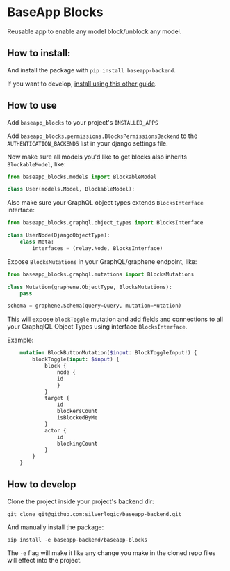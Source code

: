 # BaseApp Blocks

Reusable app to enable any model block/unblock any model.


## How to install:

And install the package with `pip install baseapp-backend`.

If you want to develop, [install using this other guide](#how-to-develop).

## How to use

Add `baseapp_blocks` to your project's `INSTALLED_APPS`

Add `baseapp_blocks.permissions.BlocksPermissionsBackend` to the `AUTHENTICATION_BACKENDS` list in your django settings file.


Now make sure all models you'd like to get blocks also inherits `BlockableModel`, like:

```python
from baseapp_blocks.models import BlockableModel

class User(models.Model, BlockableModel):
```

Also make sure your GraphQL object types extends `BlocksInterface` interface:

```python
from baseapp_blocks.graphql.object_types import BlocksInterface

class UserNode(DjangoObjectType):
    class Meta:
        interfaces = (relay.Node, BlocksInterface)
```

Expose `BlocksMutations` in your GraphQL/graphene endpoint, like:

```python
from baseapp_blocks.graphql.mutations import BlocksMutations

class Mutation(graphene.ObjectType, BlocksMutations):
    pass

schema = graphene.Schema(query=Query, mutation=Mutation)
```

This will expose `blockToggle` mutation and add fields and connections to all your GraphqlQL Object Types using interface `BlocksInterface`.

Example:

```graphql
    mutation BlockButtonMutation($input: BlockToggleInput!) {
        blockToggle(input: $input) {
            block {
                node {
                id
                }
            }
            target {
                id
                blockersCount
                isBlockedByMe
            }
            actor {
                id
                blockingCount
            }
        }
    }
```

## How to develop

Clone the project inside your project's backend dir:

```
git clone git@github.com:silverlogic/baseapp-backend.git
```

And manually install the package:

```
pip install -e baseapp-backend/baseapp-blocks
```

The `-e` flag will make it like any change you make in the cloned repo files will effect into the project.